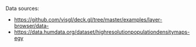Data sources: 
- https://github.com/visgl/deck.gl/tree/master/examples/layer-browser/data- 
- https://data.humdata.org/dataset/highresolutionpopulationdensitymaps-egy
